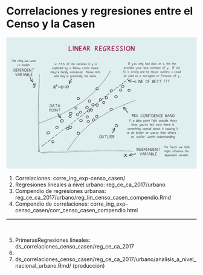 # Correlaciones y regresiones entre el Censo y la Casen

![title](linear_regresssion.jpeg)

1. Correlaciones: corre_ing_exp-censo_casen/ 
2. Regresiones lineales a nivel urbano: reg_ce_ca_2017/urbano
3. Compendio de regresiones urbanas: reg_ce_ca_2017/urbano/reg_lin_censo_casen_compendio.Rmd 
4. Compendio de correlaciones: corre_ing_exp-censo_casen/corr_censo_casen_compendio.html

<hr style="height:3px;border-width:1;color:Gray;background-color:Gray">
<br>

5. PrimerasRegresiones lineales: ds_correlaciones_censo_casen/reg_ce_ca_2017
6. 
7. ds_correlaciones_censo_casen/reg_ce_ca_2017/urbano/analisis_a_nivel_nacional_urbano.Rmd/ (producción)


